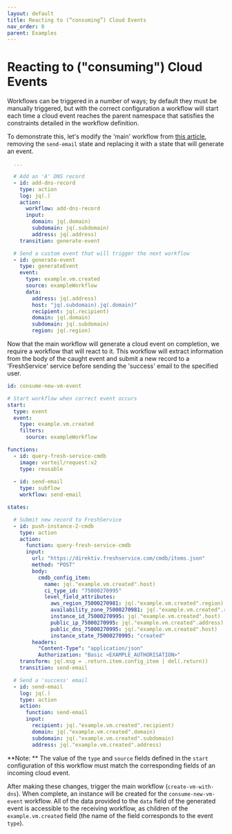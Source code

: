 ```yaml
---
layout: default
title: Reacting to (“consuming”) Cloud Events
nav_order: 8
parent: Examples
---
```


# Reacting to ("consuming") Cloud Events

Workflows can be triggered in a number of ways; by default they must be manually triggered, but with the correct configuration a workflow will start each time a cloud event reaches the parent namespace that satisfies the constraints detailed in the workflow definition.

To demonstrate this, let's modify the 'main' workflow from [this article](../create-vm-set-dns.html), removing the `send-email` state and replacing it with a state that will generate an event.


```yaml
  ...

  # Add an 'A' DNS record
  - id: add-dns-record
    type: action
    log: jq(.)
    action:
      workflow: add-dns-record
      input: 
        domain: jq(.domain)
        subdomain: jq(.subdomain)
        address: jq(.address)
    transition: generate-event

  # Send a custom event that will trigger the next workflow
  - id: generate-event
    type: generateEvent
    event:
      type: example.vm.created
      source: exampleWorkflow
      data:
        address: jq(.address)
        host: "jq(.subdomain).jq(.domain)"
        recipient: jq(.recipient)
        domain: jq(.domain)
        subdomain: jq(.subdomain)
        region: jq(.region)
```

Now that the main workflow will generate a cloud event on completion, we require a workflow that will react to it. This workflow will extract information from the body of the caught event and submit a new record to a 'FreshService' service before sending the 'success' email to the specified user.

```yaml
id: consume-new-vm-event

# Start workflow when correct event occurs
start: 
  type: event
  event:
    type: example.vm.created
    filters:
      source: exampleWorkflow

functions:
  - id: query-fresh-service-cmdb
    image: vorteil/request:v2
    type: reusable
    
  - id: send-email
    type: subflow
    workflow: send-email

states:

  # Submit new record to FreshService
  - id: push-instance-2-cmdb
    type: action
    action:
      function: query-fresh-service-cmdb
      input: 
        url: "https://direktiv.freshservice.com/cmdb/items.json"
        method: "POST"
        body: 
          cmdb_config_item: 
            name: jq(."example.vm.created".host)
            ci_type_id: "75000270995"
            level_field_attributes: 
              aws_region_75000270981: jq(."example.vm.created".region)
              availability_zone_75000270981: jq(."example.vm.created".region)
              instance_id_75000270995: jq(."example.vm.created".host)
              public_ip_75000270995: jq(."example.vm.created".address)
              public_dns_75000270995: jq(."example.vm.created".host)
              instance_state_75000270995: "created"
        headers: 
          "Content-Type": "application/json"
          Authorization: "Basic <EXAMPLE_AUTHORISATION>"
    transform: jq(.msg = .return.item.config_item | del(.return))
    transition: send-email

  # Send a 'success' email
  - id: send-email
    log: jq(.)
    type: action
    action:
      function: send-email
      input:
        recipient: jq(."example.vm.created".recipient)
        domain: jq(."example.vm.created".domain)
        subdomain: jq(."example.vm.created".subdomain)
        address: jq(."example.vm.created".address)
```

**Note: ** The value of the `type` and `source` fields defined in the `start` configuration of this workflow must match the corresponding fields of an incoming cloud event.

After making these changes, trigger the main workflow (`create-vm-with-dns`). When complete, an instance will be created for the `consume-new-vm-event` workflow. All of the data provided to the `data` field of the generated event is accessible to the receiving workflow, as children of the `example.vm.created` field (the name of the field corresponds to the event `type`).

